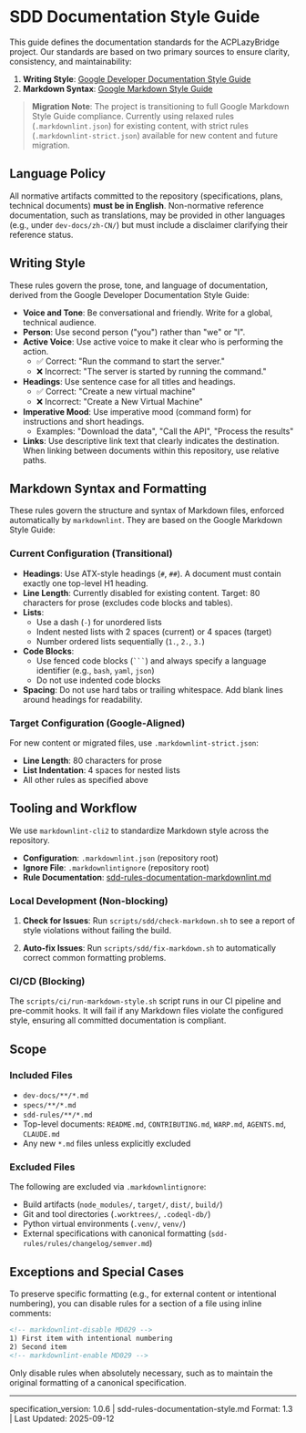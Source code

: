 # SDD Documentation Style Guide

This guide defines the documentation standards for the ACPLazyBridge
project. Our standards are based on two primary sources to ensure clarity,
consistency, and maintainability:

1. **Writing Style**: [Google Developer Documentation Style Guide][1]
2. **Markdown Syntax**: [Google Markdown Style Guide][2]

[1]: https://developers.google.com/style
[2]: https://google.github.io/styleguide/docguide/style.html

> **Migration Note**: The project is transitioning to full Google Markdown
> Style Guide compliance. Currently using relaxed rules (`.markdownlint.json`)
> for existing content, with strict rules (`.markdownlint-strict.json`)
> available for new content and future migration.

## Language Policy

All normative artifacts committed to the repository (specifications, plans,
technical documents) **must be in English**. Non-normative reference
documentation, such as translations, may be provided in other languages
(e.g., under `dev-docs/zh-CN/`) but must include a disclaimer clarifying
their reference status.

## Writing Style

These rules govern the prose, tone, and language of documentation, derived
from the Google Developer Documentation Style Guide:

- **Voice and Tone**: Be conversational and friendly. Write for a global,
    technical audience.
- **Person**: Use second person ("you") rather than "we" or "I".
- **Active Voice**: Use active voice to make it clear who is performing
    the action.
  - ✅ Correct: "Run the command to start the server."
  - ❌ Incorrect: "The server is started by running the command."
- **Headings**: Use sentence case for all titles and headings.
  - ✅ Correct: "Create a new virtual machine"
  - ❌ Incorrect: "Create a New Virtual Machine"
- **Imperative Mood**: Use imperative mood (command form) for instructions
    and short headings.
  - Examples: "Download the data", "Call the API", "Process the results"
- **Links**: Use descriptive link text that clearly indicates the
    destination. When linking between documents within this repository, use
    relative paths.

## Markdown Syntax and Formatting

These rules govern the structure and syntax of Markdown files, enforced
automatically by `markdownlint`. They are based on the Google Markdown Style
Guide:

### Current Configuration (Transitional)

- **Headings**: Use ATX-style headings (`#`, `##`). A document must contain
  exactly one top-level H1 heading.
- **Line Length**: Currently disabled for existing content. Target: 80
  characters for prose (excludes code blocks and tables).
- **Lists**:
  - Use a dash (`-`) for unordered lists
  - Indent nested lists with 2 spaces (current) or 4 spaces (target)
  - Number ordered lists sequentially (`1.`, `2.`, `3.`)
- **Code Blocks**:
  - Use fenced code blocks (` ``` `) and always specify a language
    identifier (e.g., `bash`, `yaml`, `json`)
  - Do not use indented code blocks
- **Spacing**: Do not use hard tabs or trailing whitespace. Add blank lines
  around headings for readability.

### Target Configuration (Google-Aligned)

For new content or migrated files, use `.markdownlint-strict.json`:

- **Line Length**: 80 characters for prose
- **List Indentation**: 4 spaces for nested lists
- All other rules as specified above

## Tooling and Workflow

We use `markdownlint-cli2` to standardize Markdown style across the
repository.

- **Configuration**: `.markdownlint.json` (repository root)
- **Ignore File**: `.markdownlintignore` (repository root)
- **Rule Documentation**:
    [sdd-rules-documentation-markdownlint.md](./sdd-rules-documentation-markdownlint.md)

### Local Development (Non-blocking)

1. **Check for Issues**: Run `scripts/sdd/check-markdown.sh` to see a report
   of style violations without failing the build.

2. **Auto-fix Issues**: Run `scripts/sdd/fix-markdown.sh` to automatically
   correct common formatting problems.

### CI/CD (Blocking)

The `scripts/ci/run-markdown-style.sh` script runs in our CI pipeline and
pre-commit hooks. It will fail if any Markdown files violate the configured
style, ensuring all committed documentation is compliant.

## Scope

### Included Files

- `dev-docs/**/*.md`
- `specs/**/*.md`
- `sdd-rules/**/*.md`
- Top-level documents: `README.md`, `CONTRIBUTING.md`, `WARP.md`,
    `AGENTS.md`, `CLAUDE.md`
- Any new `*.md` files unless explicitly excluded

### Excluded Files

The following are excluded via `.markdownlintignore`:

- Build artifacts (`node_modules/`, `target/`, `dist/`, `build/`)
- Git and tool directories (`.worktrees/`, `.codeql-db/`)
- Python virtual environments (`.venv/`, `venv/`)
- External specifications with canonical formatting
    (`sdd-rules/rules/changelog/semver.md`)

## Exceptions and Special Cases

To preserve specific formatting (e.g., for external content or intentional
numbering), you can disable rules for a section of a file using inline
comments:

```markdown
<!-- markdownlint-disable MD029 -->
1) First item with intentional numbering
2) Second item
<!-- markdownlint-enable MD029 -->
```

Only disable rules when absolutely necessary, such as to maintain the
original formatting of a canonical specification.

---

specification_version: 1.0.6 | sdd-rules-documentation-style.md Format: 1.3
| Last Updated: 2025-09-12
